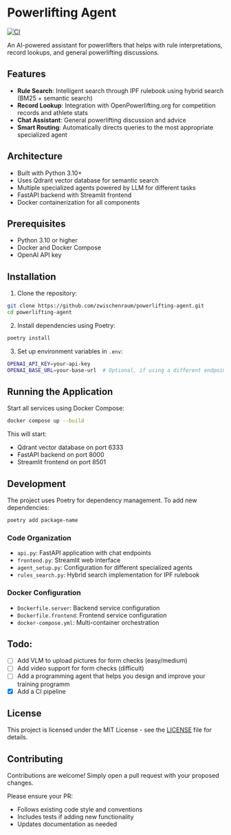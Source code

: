 # Powerlifting Agent

[![CI](https://github.com/yourusername/powerlifting-agent/actions/workflows/ci.yml/badge.svg)](https://github.com/yourusername/powerlifting-agent/actions/workflows/ci.yml)

An AI-powered assistant for powerlifters that helps with rule interpretations, record lookups, and general powerlifting discussions.

## Features

- **Rule Search**: Intelligent search through IPF rulebook using hybrid search (BM25 + semantic search)
- **Record Lookup**: Integration with OpenPowerlifting.org for competition records and athlete stats
- **Chat Assistant**: General powerlifting discussion and advice
- **Smart Routing**: Automatically directs queries to the most appropriate specialized agent

## Architecture

- Built with Python 3.10+
- Uses Qdrant vector database for semantic search
- Multiple specialized agents powered by LLM for different tasks
- FastAPI backend with Streamlit frontend
- Docker containerization for all components

## Prerequisites

- Python 3.10 or higher
- Docker and Docker Compose
- OpenAI API key

## Installation

1. Clone the repository:
```bash
git clone https://github.com/zwischenraum/powerlifting-agent.git
cd powerlifting-agent
```

2. Install dependencies using Poetry:
```bash
poetry install
```

3. Set up environment variables in `.env`:
```bash
OPENAI_API_KEY=your-api-key
OPENAI_BASE_URL=your-base-url  # Optional, if using a different endpoint
```

## Running the Application

Start all services using Docker Compose:
```bash
docker compose up --build
```

This will start:
- Qdrant vector database on port 6333
- FastAPI backend on port 8000
- Streamlit frontend on port 8501

## Development

The project uses Poetry for dependency management. To add new dependencies:
```bash
poetry add package-name
```

### Code Organization

- `api.py`: FastAPI application with chat endpoints
- `frontend.py`: Streamlit web interface
- `agent_setup.py`: Configuration for different specialized agents
- `rules_search.py`: Hybrid search implementation for IPF rulebook

### Docker Configuration

- `Dockerfile.server`: Backend service configuration
- `Dockerfile.frontend`: Frontend service configuration
- `docker-compose.yml`: Multi-container orchestration

## Todo:

- [ ] Add VLM to upload pictures for form checks (easy/medium)
- [ ] Add video support for form checks (difficult)
- [ ] Add a programming agent that helps you design and improve
  your training programm
- [x] Add a CI pipeline

## License

This project is licensed under the MIT License - see the [LICENSE](LICENSE) file for details.

## Contributing

Contributions are welcome! Simply open a pull request with your proposed changes.

Please ensure your PR:
- Follows existing code style and conventions
- Includes tests if adding new functionality
- Updates documentation as needed
